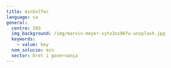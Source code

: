 ```yaml
---
title: minSolTec
language: ca
general:
  centre: IN3
  img_background: /img/marvin-meyer-syto3xs06fu-unsplash.jpg
  keywords:
    - value: key
  nom_solucio: min
  sector: Dret i governança
---
```


